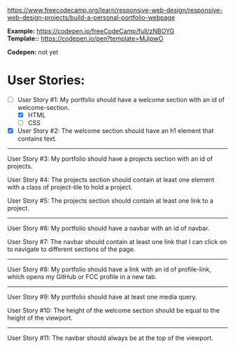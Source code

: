 https://www.freecodecamp.org/learn/responsive-web-design/responsive-web-design-projects/build-a-personal-portfolio-webpage

**Example:** https://codepen.io/freeCodeCamp/full/zNBOYG  
**Template::** https://codepen.io/pen?template=MJjpwO

**Codepen:** not yet


# User Stories: 
+ [ ] User Story #1: My portfolio should have a welcome section with an id of welcome-section.
	+ [x] HTML
	+ [ ] CSS

+ [x] User Story #2: The welcome section should have an h1 element that contains text.

---

User Story #3: My portfolio should have a projects section with an id of projects.

User Story #4: The projects section should contain at least one element with a class of project-tile to hold a project.

User Story #5: The projects section should contain at least one link to a project.

---

User Story #6: My portfolio should have a navbar with an id of navbar.

User Story #7: The navbar should contain at least one link that I can click on to navigate to different sections of the page.

---

User Story #8: My portfolio should have a link with an id of profile-link, which opens my GitHub or FCC profile in a new tab.

---

User Story #9: My portfolio should have at least one media query.

User Story #10: The height of the welcome section should be equal to the height of the viewport.

---

User Story #11: The navbar should always be at the top of the viewport.
